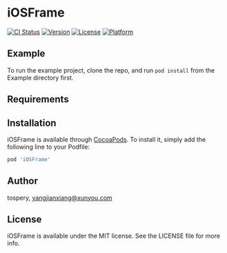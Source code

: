# iOSFrame

[![CI Status](https://img.shields.io/travis/tospery/iOSFrame.svg?style=flat)](https://travis-ci.org/tospery/iOSFrame)
[![Version](https://img.shields.io/cocoapods/v/iOSFrame.svg?style=flat)](https://cocoapods.org/pods/iOSFrame)
[![License](https://img.shields.io/cocoapods/l/iOSFrame.svg?style=flat)](https://cocoapods.org/pods/iOSFrame)
[![Platform](https://img.shields.io/cocoapods/p/iOSFrame.svg?style=flat)](https://cocoapods.org/pods/iOSFrame)

## Example

To run the example project, clone the repo, and run `pod install` from the Example directory first.

## Requirements

## Installation

iOSFrame is available through [CocoaPods](https://cocoapods.org). To install
it, simply add the following line to your Podfile:

```ruby
pod 'iOSFrame'
```

## Author

tospery, yangjianxiang@xunyou.com

## License

iOSFrame is available under the MIT license. See the LICENSE file for more info.
